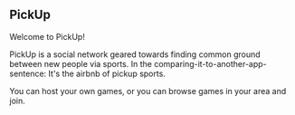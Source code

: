 ## PickUp ##

Welcome to PickUp! 

PickUp is a social network geared towards finding common ground between new people via sports. In the comparing-it-to-another-app-sentence: It's the airbnb of pickup sports. 

You can host your own games, or you can browse games in your area and join. 